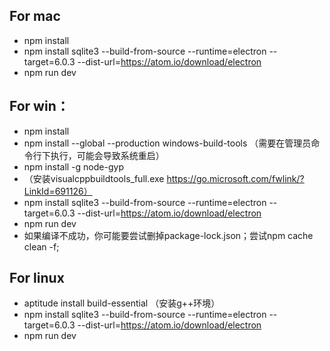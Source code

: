 ## For mac

- npm install
- npm install sqlite3 --build-from-source --runtime=electron --target=6.0.3 --dist-url=https://atom.io/download/electron
- npm run dev

## For win：

- npm install
- npm install --global --production windows-build-tools   （需要在管理员命令行下执行，可能会导致系统重启）
- npm install -g node-gyp
- （安装visualcppbuildtools_full.exe  https://go.microsoft.com/fwlink/?LinkId=691126）
- npm install sqlite3 --build-from-source --runtime=electron --target=6.0.3 --dist-url=https://atom.io/download/electron
- npm run dev
- 如果编译不成功，你可能要尝试删掉package-lock.json；尝试npm cache clean -f;

## For linux

- aptitude install build-essential  （安装g++环境）
- npm install sqlite3 --build-from-source --runtime=electron --target=6.0.3 --dist-url=https://atom.io/download/electron
- npm run dev